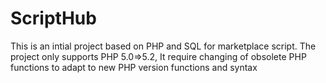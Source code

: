 # ScriptHub
This is an intial project based on PHP and SQL for marketplace script. The project only supports PHP 5.0=>5.2,
It require changing of obsolete PHP functions to adapt to new PHP version functions and syntax
